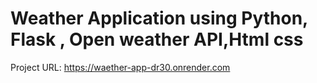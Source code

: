 # Weather Application using Python, Flask , Open weather API,Html css

Project URL:  https://waether-app-dr30.onrender.com


